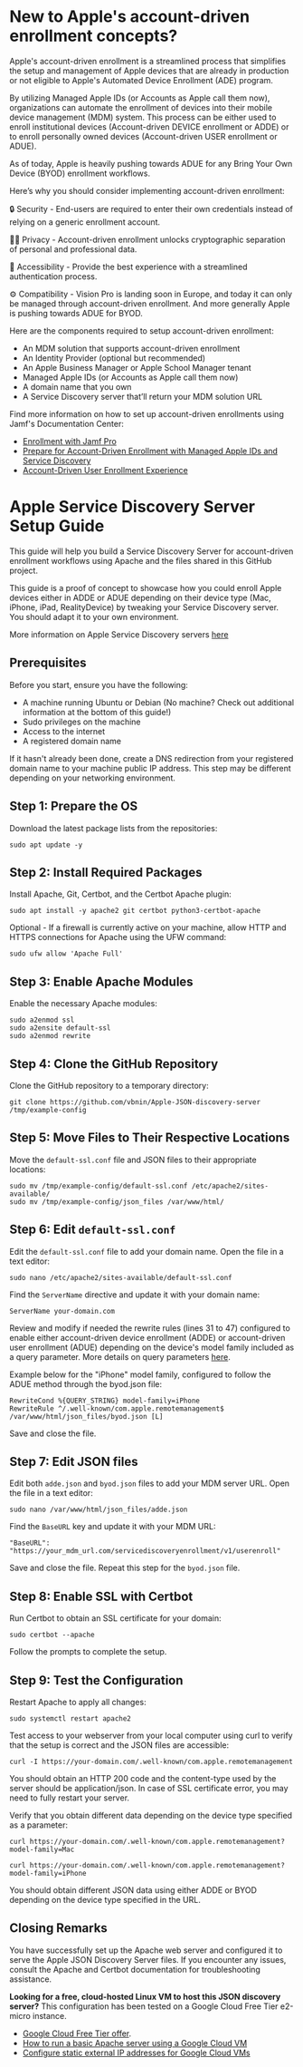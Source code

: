 # New to Apple's account-driven enrollment concepts?

Apple's account-driven enrollment is a streamlined process that simplifies the setup and management of Apple devices that are already in production or not eligible to Apple's Automated Device Enrollment (ADE) program. 

By utilizing Managed Apple IDs (or Accounts as Apple call them now), organizations can automate the enrollment of devices into their mobile device management (MDM) system. This process can be either used to enroll institutional devices (Account-driven DEVICE enrollment or ADDE) or to enroll personally owned devices (Account-driven USER enrollment or ADUE). 

As of today, Apple is heavily pushing towards ADUE for any Bring Your Own Device (BYOD) enrollment workflows.

Here’s why you should consider implementing account-driven enrollment:

 🔒 Security - End-users are required to enter their own credentials instead of relying on a generic enrollment account.
 
 😶‍🌫️ Privacy - Account-driven enrollment unlocks cryptographic separation of personal and professional data.
 
 🚀 Accessibility - Provide the best experience with a streamlined authentication process.
 
 ⚙️ Compatibility - Vision Pro is landing soon in Europe, and today it can only be managed through account-driven enrollment. And more generally Apple is pushing towards ADUE for BYOD.
 

Here are the components required to setup account-driven enrollment:

 - An MDM solution that supports account-driven enrollment
 - An Identity Provider (optional but recommended)
 - An Apple Business Manager or Apple School Manager tenant
 - Managed Apple IDs (or Accounts as Apple call them now)
 - A domain name that you own
 - A Service Discovery server that’ll return your MDM solution URL

Find more information on how to set up account-driven enrollments using Jamf's Documentation Center:

 - [Enrollment with Jamf Pro](https://learn.jamf.com/en-US/bundle/jamf-pro-documentation-current/page/Enrollment_into_Jamf_MDM.html)
 - [Prepare for Account-Driven Enrollment with Managed Apple IDs and Service Discovery](https://learn.jamf.com/en-US/bundle/technical-articles/page/Prepare_for_Account-Driven_Enrollment_with_Managed_Apple_IDs_and_Service_Discovery.html)
 - [Account-Driven User Enrollment Experience](https://learn.jamf.com/en-US/bundle/jamf-pro-documentation-current/page/Account-Driven_User_Enrollment_Experience_for_Personally_Owned_Mobile_Devices.html)

# Apple Service Discovery Server Setup Guide

This guide will help you build a Service Discovery Server for account-driven enrollment workflows using Apache and the files shared in this GitHub project.

This guide is a proof of concept to showcase how you could enroll Apple devices either in ADDE or ADUE depending on their device type (Mac, iPhone, iPad, RealityDevice) by tweaking your Service Discovery server. You should adapt it to your own environment.

More information on Apple Service Discovery servers [here](https://developer.apple.com/documentation/devicemanagement/discover_authentication_servers)

## Prerequisites

Before you start, ensure you have the following:

- A machine running Ubuntu or Debian (No machine? Check out additional information at the bottom of this guide!)
- Sudo privileges on the machine
- Access to the internet
- A registered domain name

If it hasn't already been done, create a DNS redirection from your registered domain name to your machine public IP address. This step may be different depending on your networking environment.



## Step 1: Prepare the OS

Download the latest package lists from the repositories:

```
sudo apt update -y
```


## Step 2: Install Required Packages

Install Apache, Git, Certbot, and the Certbot Apache plugin:

```
sudo apt install -y apache2 git certbot python3-certbot-apache
```

Optional - If a firewall is currently active on your machine, allow HTTP and HTTPS connections for Apache using the UFW command:

```
sudo ufw allow 'Apache Full'
```


## Step 3: Enable Apache Modules

Enable the necessary Apache modules:

```
sudo a2enmod ssl
sudo a2ensite default-ssl
sudo a2enmod rewrite
```


## Step 4: Clone the GitHub Repository

Clone the GitHub repository to a temporary directory:

```
git clone https://github.com/vbnin/Apple-JSON-discovery-server /tmp/example-config
```


## Step 5: Move Files to Their Respective Locations

Move the `default-ssl.conf` file and JSON files to their appropriate locations:

```
sudo mv /tmp/example-config/default-ssl.conf /etc/apache2/sites-available/
sudo mv /tmp/example-config/json_files /var/www/html/
```


## Step 6: Edit `default-ssl.conf`

Edit the `default-ssl.conf` file to add your domain name. Open the file in a text editor:

```
sudo nano /etc/apache2/sites-available/default-ssl.conf
```

Find the `ServerName` directive and update it with your domain name:

```
ServerName your-domain.com
```

Review and modify if needed the rewrite rules (lines 31 to 47) configured to enable either account-driven device enrollment (ADDE) or account-driven user enrollment (ADUE) depending on the device's model family included as a query parameter. More details on query parameters [here](https://developer.apple.com/documentation/devicemanagement/discover_authentication_servers).

Example below for the "iPhone" model family, configured to follow the ADUE method through the byod.json file:

```
RewriteCond %{QUERY_STRING} model-family=iPhone
RewriteRule ^/.well-known/com.apple.remotemanagement$ /var/www/html/json_files/byod.json [L]
```

Save and close the file.


## Step 7: Edit JSON files

Edit both `adde.json` and `byod.json` files to add your MDM server URL. Open the file in a text editor:

```
sudo nano /var/www/html/json_files/adde.json
```

Find the `BaseURL` key and update it with your MDM URL:

```
"BaseURL": "https://your_mdm_url.com/servicediscoveryenrollment/v1/userenroll"
```

Save and close the file. Repeat this step for the `byod.json` file.


## Step 8: Enable SSL with Certbot

Run Certbot to obtain an SSL certificate for your domain:

```
sudo certbot --apache
```

Follow the prompts to complete the setup.


## Step 9: Test the Configuration

Restart Apache to apply all changes:

```
sudo systemctl restart apache2
```

Test access to your webserver from your local computer using curl to verify that the setup is correct and the JSON files are accessible:

```
curl -I https://your-domain.com/.well-known/com.apple.remotemanagement
```

You should obtain an HTTP 200 code and the content-type used by the server should be application/json.
In case of SSL certificate error, you may need to fully restart your server.

Verify that you obtain different data depending on the device type specified as a parameter:

```
curl https://your-domain.com/.well-known/com.apple.remotemanagement?model-family=Mac
```
```
curl https://your-domain.com/.well-known/com.apple.remotemanagement?model-family=iPhone
```

You should obtain different JSON data using either ADDE or BYOD depending on the device type specified in the URL.

## Closing Remarks

You have successfully set up the Apache web server and configured it to serve the Apple JSON Discovery Server files. If you encounter any issues, consult the Apache and Certbot documentation for troubleshooting assistance.

**Looking for a free, cloud-hosted Linux VM to host this JSON discovery server?** This configuration has been tested on a Google Cloud Free Tier e2-micro instance. 

 - [Google Cloud Free Tier offer](https://cloud.google.com/free/docs/free-cloud-features#compute).
 - [How to run a basic Apache server using a Google Cloud VM](https://cloud.google.com/compute/docs/tutorials/basic-webserver-apache)
 - [Configure static external IP addresses for Google Cloud VMs](https://cloud.google.com/compute/docs/ip-addresses/configure-static-external-ip-address#configure)
